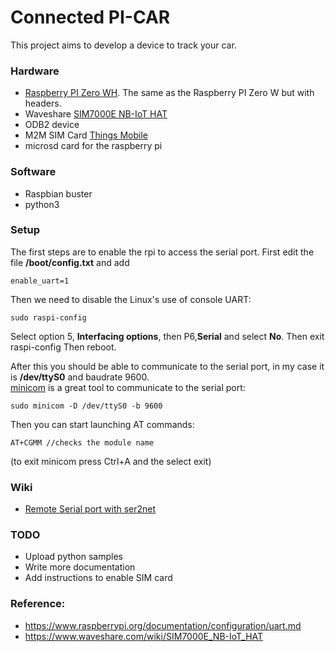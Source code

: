 # Connected PI-CAR

This project aims to develop a device to track your car.

### Hardware
- [Raspberry PI Zero WH](https://www.raspberrypi.org/blog/zero-wh/). The same as the Raspberry PI Zero W but with headers.
- Waveshare [SIM7000E NB-IoT HAT](https://www.waveshare.com/SIM7000E-NB-IoT-HAT.htm)
- ODB2 device
- M2M SIM Card [Things Mobile](https://www.thingsmobile.com/private/thingsmobile)
- microsd card for the raspberry pi

### Software
- Raspbian buster
- python3

### Setup
The first steps are to enable the rpi to access the serial port.
First edit the file __/boot/config.txt__ and add
```
enable_uart=1
```
Then we need to disable the Linux's use of console UART:
```
sudo raspi-config
```
Select option 5, __Interfacing options__, then P6,__Serial__ and select __No__. Then exit raspi-config
Then reboot.

After this you should be able to communicate to the serial port, in my case it is __/dev/ttyS0__ and baudrate 9600.  
[minicom](https://help.ubuntu.com/community/Minicom) is a great tool to communicate to the serial port:
```
sudo minicom -D /dev/ttyS0 -b 9600
```
Then you can start launching AT commands:
```
AT+CGMM //checks the module name
```
(to exit minicom press Ctrl+A and the select exit)

### Wiki
- [Remote Serial port with ser2net](https://github.com/nilsburg/connected-pi-car/wiki/Remote-serial-port-with-ser2net)

### TODO
- Upload python samples
- Write more documentation
- Add instructions to enable SIM card

### Reference:
- https://www.raspberrypi.org/documentation/configuration/uart.md
- https://www.waveshare.com/wiki/SIM7000E_NB-IoT_HAT
